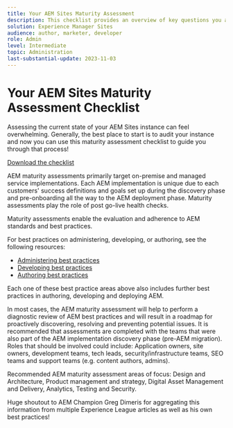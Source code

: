 ```yaml
---
title: Your AEM Sites Maturity Assessment
description: This checklist provides an overview of key questions you and your team should be answering when evaluating the maturity of your AEM Sites instance
solution: Experience Manager Sites
audience: author, marketer, developer
role: Admin
level: Intermediate
topic: Administration
last-substantial-update: 2023-11-03
---
```

# Your AEM Sites Maturity Assessment Checklist

Assessing the current state of your AEM Sites instance can feel overwhelming. Generally, the best place to start is to audit your instance and now you can use this maturity assessment checklist to guide you through that process!  

[Download the checklist](assets/AEM-Sites-Maturity-Assessment.xlsx)

AEM maturity assessments primarily target on-premise and managed service implementations. Each AEM implementation is unique due to each customers' success definitions and goals set up during the discovery phase and pre-onboarding all the way to the AEM deployment phase. Maturity assessments play the role of post go-live health checks.

Maturity assessments enable the evaluation and adherence to AEM standards and best practices.

For best practices on administering, developing, or authoring, see the following resources:

* [Administering best practices](https://experienceleague.adobe.com/docs/experience-manager-65/administering/bestpractices/administer-best-practices.html?lang=en)
* [Developing best practices](https://experienceleague.adobe.com/docs/experience-manager-65/developing/bestpractices/best-practices.html?lang=en)
* [Authoring best practices](https://experienceleague.adobe.com/docs/experience-manager-65/authoring/authoring/best-practices.html?lang=en)

Each one of these best practice areas above also includes further best practices in authoring, developing and deploying AEM.

In most cases, the AEM maturity assessment will help to perform a diagnostic review of AEM best practices and will result in a roadmap for proactively discovering, resolving and preventing potential issues. It is recommended that assessments are completed with the teams that were also part of the AEM implementation discovery phase (pre-AEM migration). Roles that should be involved could include: Application owners, site owners, development teams, tech leads, security/infrastructure teams, SEO teams and support teams (e.g. content authors, admins).

Recommended AEM maturity assessment areas of focus: Design and Architecture, Product management and strategy, Digital Asset Management and Delivery, Analytics, Testing and Security. 

Huge shoutout to AEM Champion Greg Dimeris for aggregating this information from multiple Experience League articles as well as his own best practices!
